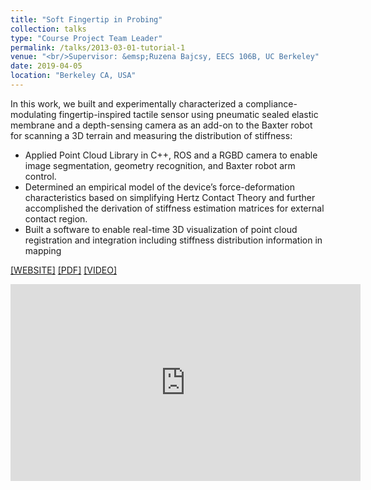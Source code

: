 ```yaml
---
title: "Soft Fingertip in Probing"
collection: talks
type: "Course Project Team Leader"
permalink: /talks/2013-03-01-tutorial-1
venue: "<br/>Supervisor: &emsp;Ruzena Bajcsy, EECS 106B, UC Berkeley"
date: 2019-04-05
location: "Berkeley CA, USA"
---
```


In this work, we built and experimentally characterized a compliance-modulating fingertip-inspired tactile sensor using pneumatic sealed elastic membrane and a depth-sensing camera as an add-on to the Baxter robot for scanning a 3D terrain and measuring the distribution of stiffness:
* Applied Point Cloud Library in C++, ROS and a RGBD camera to enable image segmentation, geometry recognition, and Baxter robot arm control.
* Determined an empirical model of the device’s force-deformation characteristics based on simplifying Hertz Contact Theory and further accomplished the derivation of stiffness estimation matrices for external contact region.
* Built a software to enable real-time 3D visualization of point cloud registration and integration including stiffness distribution information in mapping
  
  
  
[[WEBSITE]](https://softfingertip.weebly.com) [[PDF]](http://YefanZhou.github.io/files/Soft_Fingertip_in_Probing.pdf) [[VIDEO]](https://www.youtube.com/playlist?list=PLWRI-5Ak19eUrtcS3Qgkj9K5kgUXBeuna)
  
  
  
  
  
<iframe width="560" height="315" src="https://www.youtube.com/embed/FDzTdQ9oiN0" frameborder="0" allow="accelerometer; autoplay; encrypted-media; gyroscope; picture-in-picture" allowfullscreen></iframe>